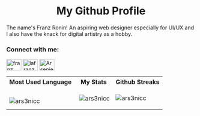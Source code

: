 <h1 align="center">My Github Profile</h1>
<p3 align="center"> The name's Franz Ronin! An aspiring web designer especially for UI/UX and I also have the knack for digital artistry as a hobby.<p>



<h3 align="left">Connect with me:</h3>
<p align="left">
<a href="https://linkedin.com/in/franz manrique" target="blank"><img align="center" src="https://raw.githubusercontent.com/rahuldkjain/github-profile-readme-generator/master/src/images/icons/Social/linked-in-alt.svg" alt="franz manrique" height="30" width="40" /></a>
<a href="https://instagram.com/lafranzz" target="blank"><img align="center" src="https://raw.githubusercontent.com/rahuldkjain/github-profile-readme-generator/master/src/images/icons/Social/instagram.svg" alt="lafranzz" height="30" width="40" /></a>
<a href="https://discord.gg/Arsenie#6541" target="blank"><img align="center" src="https://raw.githubusercontent.com/rahuldkjain/github-profile-readme-generator/master/src/images/icons/Social/discord.svg" alt="Arsenie#6541" height="30" width="40" /></a>
</p>

<table style="align-items: center;">
    <tr>
        <th>Most Used Language</th>
        <th>My Stats</th>
        <th>Github Streaks</th>
    </tr>
    <tr>
        <td><p><img align="left" src="https://github-readme-stats.vercel.app/api/top-langs?username=ars3nicc&show_icons=true&locale=en&layout=compact" alt="ars3nicc" /></p>
        </td>
        <td><p>&nbsp;<img align="center" src="https://github-readme-stats.vercel.app/api?username=ars3nicc&show_icons=true&locale=en" alt="ars3nicc" /></p>
        </td>
        <td><p><img align="center" src="https://github-readme-streak-stats.herokuapp.com/?user=ars3nicc&" alt="ars3nicc" /></p></td>
    </tr>
    
</table>


<br/>

